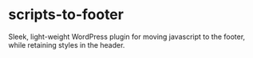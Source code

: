 scripts-to-footer
=================

Sleek, light-weight WordPress plugin for moving javascript to the footer, while retaining styles in the header.